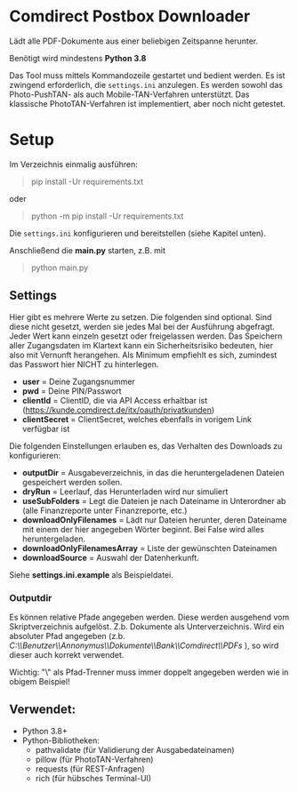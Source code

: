 # Comdirect Postbox Downloader

Lädt alle PDF-Dokumente aus einer beliebigen Zeitspanne herunter.

Benötigt wird mindestens **Python 3.8**

Das Tool muss mittels Kommandozeile gestartet und bedient werden.
Es ist zwingend erforderlich, die `settings.ini` anzulegen.
Es werden sowohl das Photo-PushTAN- als auch Mobile-TAN-Verfahren unterstützt.
Das klassische PhotoTAN-Verfahren ist implementiert, aber noch nicht getestet.

# Setup
Im Verzeichnis einmalig ausführen:
> pip install -Ur requirements.txt

oder
> python -m pip install -Ur requirements.txt

Die `settings.ini` konfigurieren und bereitstellen (siehe Kapitel unten).

Anschließend die **main.py** starten, z.B. mit
> python main.py


## Settings
Hier gibt es mehrere Werte zu setzen. Die folgenden sind optional. Sind diese nicht gesetzt, werden sie jedes Mal bei der Ausführung abgefragt. Jeder Wert kann einzeln gesetzt oder freigelassen werden. Das Speichern aller Zugangsdaten im Klartext kann ein Sicherheitsrisiko bedeuten, hier also mit Vernunft herangehen. Als Minimum empfiehlt es sich, zumindest das Passwort hier NICHT zu hinterlegen.
- **user** = Deine Zugangsnummer
- **pwd** = Deine PIN/Passwort
- **clientId** = ClientID, die via API Access erhaltbar ist (https://kunde.comdirect.de/itx/oauth/privatkunden)
- **clientSecret** = ClientSecret, welches ebenfalls in vorigem Link verfügbar ist

Die folgenden Einstellungen erlauben es, das Verhalten des Downloads zu konfigurieren:
- **outputDir** = Ausgabeverzeichnis, in das die heruntergeladenen Dateien gespeichert werden sollen.
- **dryRun** = Leerlauf, das Herunterladen wird nur simuliert
- **useSubFolders** = Legt die Dateien je nach Dateiname in Unterordner ab (alle Finanzreporte unter Finanzreporte, etc.)
- **downloadOnlyFilenames** = Lädt nur Dateien herunter, deren Dateiname mit einem der hier angegeben Wörter beginnt. Bei False wird alles heruntergeladen.
- **downloadOnlyFilenamesArray** = Liste der gewünschten Dateinamen
- **downloadSource** = Auswahl der Datenherkunft.


Siehe **settings.ini.example** als Beispieldatei.

### Outputdir
Es können relative Pfade angegeben werden. Diese werden ausgehend vom Skriptverzeichnis aufgelöst. Z.b. Dokumente als Unterverzeichnis.
Wird ein absoluter Pfad angegeben (z.b. *C:\\\\Benutzer\\\\Annonymus\\\\Dokumente\\\\Bank\\\\Comdirect\\\\PDFs* ), so wird dieser auch korrekt verwendet.

Wichtig: "\\" als Pfad-Trenner muss immer doppelt angegeben werden wie in obigem Beispiel!


## Verwendet:
- Python 3.8+
- Python-Bibliotheken:
  - pathvalidate (für Validierung der Ausgabedateinamen)
  - pillow (für PhotoTAN-Verfahren)
  - requests (für REST-Anfragen)
  - rich (für hübsches Terminal-UI)
